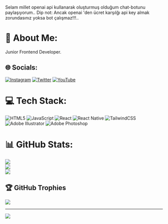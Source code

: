 Selam millet openai api kullanarak oluşturmuş olduğum chat-botunu paylaşıyorum..
Dip not: Ancak openai 'den ücret karşılğı api key almak zorundasınız yoksa bot çalışmaz!!!..

# 💫 About Me:
Junior Frontend Developer.


## 🌐 Socials:
[![Instagram](https://img.shields.io/badge/Instagram-%23E4405F.svg?logo=Instagram&logoColor=white)](https://instagram.com/ayd0gdu_) [![Twitter](https://img.shields.io/badge/Twitter-%231DA1F2.svg?logo=Twitter&logoColor=white)](https://twitter.com/_aydogduenes) [![YouTube](https://img.shields.io/badge/YouTube-%23FF0000.svg?logo=YouTube&logoColor=white)](https://youtube.com/@@ayd0gdu) 

# 💻 Tech Stack:
![HTML5](https://img.shields.io/badge/html5-%23E34F26.svg?style=for-the-badge&logo=html5&logoColor=white) ![JavaScript](https://img.shields.io/badge/javascript-%23323330.svg?style=for-the-badge&logo=javascript&logoColor=%23F7DF1E) ![React](https://img.shields.io/badge/react-%2320232a.svg?style=for-the-badge&logo=react&logoColor=%2361DAFB) ![React Native](https://img.shields.io/badge/react_native-%2320232a.svg?style=for-the-badge&logo=react&logoColor=%2361DAFB) ![TailwindCSS](https://img.shields.io/badge/tailwindcss-%2338B2AC.svg?style=for-the-badge&logo=tailwind-css&logoColor=white) ![Adobe Illustrator](https://img.shields.io/badge/adobeillustrator-%23FF9A00.svg?style=for-the-badge&logo=adobeillustrator&logoColor=white) ![Adobe Photoshop](https://img.shields.io/badge/adobephotoshop-%2331A8FF.svg?style=for-the-badge&logo=adobephotoshop&logoColor=white)
# 📊 GitHub Stats:
![](https://github-readme-stats.vercel.app/api?username=ayd0gdu&theme=dark&hide_border=false&include_all_commits=false&count_private=false)<br/>
![](https://github-readme-streak-stats.herokuapp.com/?user=ayd0gdu&theme=dark&hide_border=false)<br/>
![](https://github-readme-stats.vercel.app/api/top-langs/?username=ayd0gdu&theme=dark&hide_border=false&include_all_commits=false&count_private=false&layout=compact)

## 🏆 GitHub Trophies
![](https://github-profile-trophy.vercel.app/?username=ayd0gdu&theme=radical&no-frame=false&no-bg=true&margin-w=4)

---
[![](https://visitcount.itsvg.in/api?id=ayd0gdu&icon=0&color=0)](https://visitcount.itsvg.in)

<!-- Proudly created with GPRM ( https://gprm.itsvg.in ) -->
